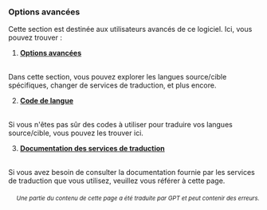 ### Options avancées

Cette section est destinée aux utilisateurs avancés de ce logiciel. Ici, vous pouvez trouver :

1. [**Options avancées**](./advanced.md)
<br>
Dans cette section, vous pouvez explorer les langues source/cible spécifiques, changer de services de traduction, et plus encore.

2. [**Code de langue**](./Language-Codes.md)
<br>
Si vous n'êtes pas sûr des codes à utiliser pour traduire vos langues source/cible, vous pouvez les trouver ici.

3. [**Documentation des services de traduction**](./Documentation-of-Translation-Services.md)
<br>
Si vous avez besoin de consulter la documentation fournie par les services de traduction que vous utilisez, veuillez vous référer à cette page.

<div align="right"> 
<h6><small>Une partie du contenu de cette page a été traduite par GPT et peut contenir des erreurs.</small></h6>